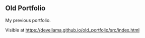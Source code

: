 ## Old Portfolio

My previous portfolio.

Visible at https://devellama.github.io/old_portfolio/src/index.html
